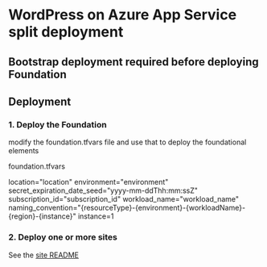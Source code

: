 # WordPress on Azure App Service split deployment

## Bootstrap deployment required before deploying Foundation

## Deployment

### 1. Deploy the Foundation

modify the foundation.tfvars file and use that to deploy the foundational elements

foundation.tfvars

location="location"
environment="environment"
secret_expiration_date_seed="yyyy-mm-ddThh:mm:ssZ"
subscription_id="subscription_id"
workload_name="workload_name"
naming_convention="{resourceType}-{environment}-{workloadName}-{region}-{instance}"
instance=1

### 2. Deploy one or more sites

See the [site README](./Site/README.md)
